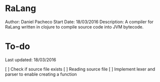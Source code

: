 # RaLang

Author:	 		Daniel Pacheco
Start Date:	 	18/03/2016
Description:	A compiler for RaLang written in clojure to compile source code into JVM bytecode.

# To-do
Last updated: 18/03/2016

[ ] Check if source file exists
[ ] Reading source file
[ ] Implement lexer and parser to enable creating a function